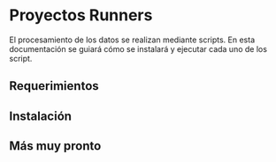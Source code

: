 # Proyectos Runners
El procesamiento de los datos se realizan mediante scripts. En esta documentación se guiará cómo se instalará y ejecutar cada uno de los script.

## Requerimientos

## Instalación

## Más muy pronto

